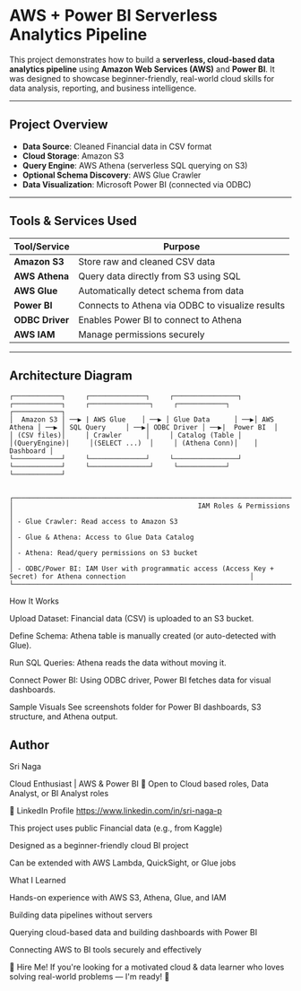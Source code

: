 # AWS + Power BI Serverless Analytics Pipeline

This project demonstrates how to build a **serverless, cloud-based data analytics pipeline** using **Amazon Web Services (AWS)** and **Power BI**. 
It was designed to showcase beginner-friendly, real-world cloud skills for data analysis, reporting, and business intelligence.

---

##  Project Overview

- **Data Source**: Cleaned Financial data in CSV format
- **Cloud Storage**: Amazon S3
- **Query Engine**: AWS Athena (serverless SQL querying on S3)
- **Optional Schema Discovery**: AWS Glue Crawler
- **Data Visualization**: Microsoft Power BI (connected via ODBC)

---

##  Tools & Services Used

| Tool/Service | Purpose |
|--------------|---------|
| **Amazon S3** | Store raw and cleaned CSV data |
| **AWS Athena** | Query data directly from S3 using SQL |
| **AWS Glue** | Automatically detect schema from data |
| **Power BI** | Connects to Athena via ODBC to visualize results |
| **ODBC Driver** | Enables Power BI to connect to Athena |
| **AWS IAM** | Manage permissions securely |

---

##  Architecture Diagram

```
┌────────────┐     ┌──────────────┐     ┌────────────────┐     ┌────────────┐     ┌───────────────┐     ┌────────────┐     ┌────────────┐
│  Amazon S3 │ ──▶ | AWS Glue    │ ──▶ │ Glue Data      │ ──▶│ AWS Athena │ ──▶ │ SQL Query     │ ──▶│ ODBC Driver │ ──▶|  Power BI  │
│ (CSV files)│     │ Crawler      │     │ Catalog (Table │     │(QueryEngine)|     │(SELECT ...)  │     │ (Athena Conn)│    │ Dashboard │
└────────────┘     └──────────────┘     └────────────────┘     └────────────┘     └───────────────┘     └────────────┘     └────────────┘
                                                                                                                                  
                                                                                                                              
┌──────────────────────────────────────────────────────────────────────────────────────────────────────────────────────────────┐
│                                              IAM Roles & Permissions                                                       │
│ - Glue Crawler: Read access to Amazon S3                                                                                      │
│ - Glue & Athena: Access to Glue Data Catalog                                                                                  │
│ - Athena: Read/query permissions on S3 bucket                                                                                 │
│ - ODBC/Power BI: IAM User with programmatic access (Access Key + Secret) for Athena connection                               │
└──────────────────────────────────────────────────────────────────────────────────────────────────────────────────────────────┘
```
 How It Works

Upload Dataset: Financial data (CSV) is uploaded to an S3 bucket.

Define Schema: Athena table is manually created (or auto-detected with Glue).

Run SQL Queries: Athena reads the data without moving it.

Connect Power BI: Using ODBC driver, Power BI fetches data for visual dashboards.

 Sample Visuals
See screenshots folder for Power BI dashboards, S3 structure, and Athena output.

 Author
---
Sri Naga

Cloud Enthusiast | AWS & Power BI 
📍 Open to Cloud based roles, Data Analyst, or BI Analyst roles

🔗 LinkedIn Profile https://www.linkedin.com/in/sri-naga-p

This project uses public Financial data (e.g., from Kaggle)

Designed as a beginner-friendly cloud BI project

Can be extended with AWS Lambda, QuickSight, or Glue jobs

 What I Learned

Hands-on experience with AWS S3, Athena, Glue, and IAM

Building data pipelines without servers

Querying cloud-based data and building dashboards with Power BI

Connecting AWS to BI tools securely and effectively

📢 Hire Me!
If you're looking for a motivated cloud & data learner who loves solving real-world problems — I'm ready! 🚀



